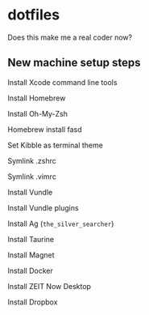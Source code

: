 # dotfiles

Does this make me a real coder now?

## New machine setup steps

Install Xcode command line tools

Install Homebrew

Install Oh-My-Zsh

Homebrew install fasd

Set Kibble as terminal theme

Symlink .zshrc

Symlink .vimrc

Install Vundle

Install Vundle plugins

Install Ag (`the_silver_searcher`)

Install Taurine

Install Magnet

Install Docker

Install ZEIT Now Desktop

Install Dropbox
